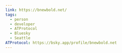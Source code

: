 ```yaml
---
link: https://bnewbold.net/
tags:
  - person
  - developer
  - ATProtocol
  - Bluesky
  - Seattle
ATProtocol: https://bsky.app/profile/bnewbold.net
---
```


